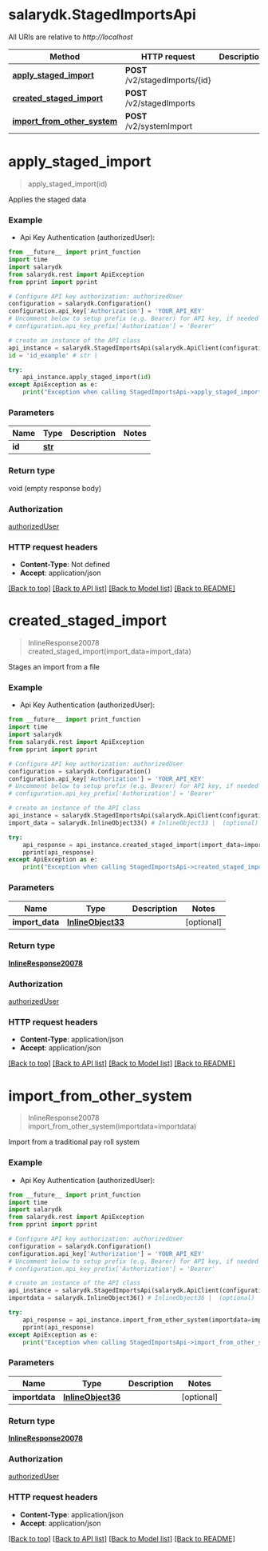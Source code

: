 # salarydk.StagedImportsApi

All URIs are relative to *http://localhost*

Method | HTTP request | Description
------------- | ------------- | -------------
[**apply_staged_import**](StagedImportsApi.md#apply_staged_import) | **POST** /v2/stagedImports/{id} | 
[**created_staged_import**](StagedImportsApi.md#created_staged_import) | **POST** /v2/stagedImports | 
[**import_from_other_system**](StagedImportsApi.md#import_from_other_system) | **POST** /v2/systemImport | 


# **apply_staged_import**
> apply_staged_import(id)



Applies the staged data

### Example

* Api Key Authentication (authorizedUser): 
```python
from __future__ import print_function
import time
import salarydk
from salarydk.rest import ApiException
from pprint import pprint

# Configure API key authorization: authorizedUser
configuration = salarydk.Configuration()
configuration.api_key['Authorization'] = 'YOUR_API_KEY'
# Uncomment below to setup prefix (e.g. Bearer) for API key, if needed
# configuration.api_key_prefix['Authorization'] = 'Bearer'

# create an instance of the API class
api_instance = salarydk.StagedImportsApi(salarydk.ApiClient(configuration))
id = 'id_example' # str | 

try:
    api_instance.apply_staged_import(id)
except ApiException as e:
    print("Exception when calling StagedImportsApi->apply_staged_import: %s\n" % e)
```

### Parameters

Name | Type | Description  | Notes
------------- | ------------- | ------------- | -------------
 **id** | [**str**](.md)|  | 

### Return type

void (empty response body)

### Authorization

[authorizedUser](../README.md#authorizedUser)

### HTTP request headers

 - **Content-Type**: Not defined
 - **Accept**: application/json

[[Back to top]](#) [[Back to API list]](../README.md#documentation-for-api-endpoints) [[Back to Model list]](../README.md#documentation-for-models) [[Back to README]](../README.md)

# **created_staged_import**
> InlineResponse20078 created_staged_import(import_data=import_data)



Stages an import from a file

### Example

* Api Key Authentication (authorizedUser): 
```python
from __future__ import print_function
import time
import salarydk
from salarydk.rest import ApiException
from pprint import pprint

# Configure API key authorization: authorizedUser
configuration = salarydk.Configuration()
configuration.api_key['Authorization'] = 'YOUR_API_KEY'
# Uncomment below to setup prefix (e.g. Bearer) for API key, if needed
# configuration.api_key_prefix['Authorization'] = 'Bearer'

# create an instance of the API class
api_instance = salarydk.StagedImportsApi(salarydk.ApiClient(configuration))
import_data = salarydk.InlineObject33() # InlineObject33 |  (optional)

try:
    api_response = api_instance.created_staged_import(import_data=import_data)
    pprint(api_response)
except ApiException as e:
    print("Exception when calling StagedImportsApi->created_staged_import: %s\n" % e)
```

### Parameters

Name | Type | Description  | Notes
------------- | ------------- | ------------- | -------------
 **import_data** | [**InlineObject33**](InlineObject33.md)|  | [optional] 

### Return type

[**InlineResponse20078**](InlineResponse20078.md)

### Authorization

[authorizedUser](../README.md#authorizedUser)

### HTTP request headers

 - **Content-Type**: application/json
 - **Accept**: application/json

[[Back to top]](#) [[Back to API list]](../README.md#documentation-for-api-endpoints) [[Back to Model list]](../README.md#documentation-for-models) [[Back to README]](../README.md)

# **import_from_other_system**
> InlineResponse20078 import_from_other_system(importdata=importdata)



Import from a traditional pay roll system

### Example

* Api Key Authentication (authorizedUser): 
```python
from __future__ import print_function
import time
import salarydk
from salarydk.rest import ApiException
from pprint import pprint

# Configure API key authorization: authorizedUser
configuration = salarydk.Configuration()
configuration.api_key['Authorization'] = 'YOUR_API_KEY'
# Uncomment below to setup prefix (e.g. Bearer) for API key, if needed
# configuration.api_key_prefix['Authorization'] = 'Bearer'

# create an instance of the API class
api_instance = salarydk.StagedImportsApi(salarydk.ApiClient(configuration))
importdata = salarydk.InlineObject36() # InlineObject36 |  (optional)

try:
    api_response = api_instance.import_from_other_system(importdata=importdata)
    pprint(api_response)
except ApiException as e:
    print("Exception when calling StagedImportsApi->import_from_other_system: %s\n" % e)
```

### Parameters

Name | Type | Description  | Notes
------------- | ------------- | ------------- | -------------
 **importdata** | [**InlineObject36**](InlineObject36.md)|  | [optional] 

### Return type

[**InlineResponse20078**](InlineResponse20078.md)

### Authorization

[authorizedUser](../README.md#authorizedUser)

### HTTP request headers

 - **Content-Type**: application/json
 - **Accept**: application/json

[[Back to top]](#) [[Back to API list]](../README.md#documentation-for-api-endpoints) [[Back to Model list]](../README.md#documentation-for-models) [[Back to README]](../README.md)


